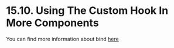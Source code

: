 # 15.10. Using The Custom Hook In More Components

You can find more information about bind [here](https://academind.com/tutorials/function-bind-event-execution/)
